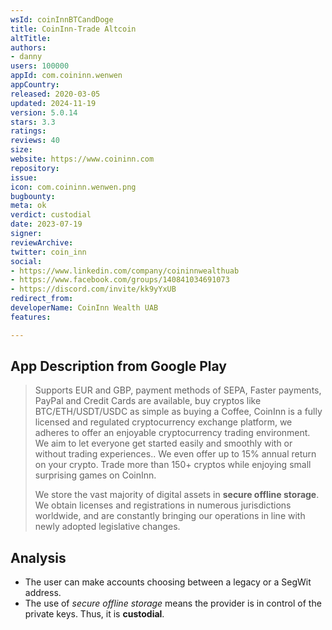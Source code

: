 ```yaml
---
wsId: coinInnBTCandDoge
title: CoinInn-Trade Altcoin
altTitle: 
authors:
- danny
users: 100000
appId: com.coininn.wenwen
appCountry: 
released: 2020-03-05
updated: 2024-11-19
version: 5.0.14
stars: 3.3
ratings: 
reviews: 40
size: 
website: https://www.coininn.com
repository: 
issue: 
icon: com.coininn.wenwen.png
bugbounty: 
meta: ok
verdict: custodial
date: 2023-07-19
signer: 
reviewArchive: 
twitter: coin_inn
social:
- https://www.linkedin.com/company/coininnwealthuab
- https://www.facebook.com/groups/140841034691073
- https://discord.com/invite/kk9yYxUB
redirect_from: 
developerName: CoinInn Wealth UAB
features: 

---
```


## App Description from Google Play

> Supports EUR and GBP, payment methods of SEPA, Faster payments, PayPal and Credit Cards are available, buy cryptos like BTC/ETH/USDT/USDC as simple as buying a Coffee, CoinInn is a fully licensed and regulated cryptocurrency exchange platform, we adheres to offer an enjoyable cryptocurrency trading environment. We aim to let everyone get started easily and smoothly with or without trading experiences.. We even offer up to 15% annual return on your crypto. Trade more than 150+ cryptos while enjoying small surprising games on CoinInn.
>
> We store the vast majority of digital assets in **secure offline storage**. We obtain licenses and registrations in numerous jurisdictions worldwide, and are constantly bringing our operations in line with newly adopted legislative changes.

## Analysis

- The user can make accounts choosing between a legacy or a SegWit address.
- The use of *secure offline storage* means the provider is in control of the private keys. Thus, it is **custodial**.